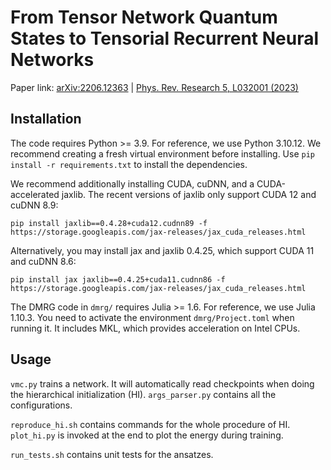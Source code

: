 # From Tensor Network Quantum States to Tensorial Recurrent Neural Networks

Paper link: [arXiv:2206.12363](https://arxiv.org/abs/2206.12363) | [Phys. Rev. Research 5, L032001 (2023)](https://journals.aps.org/prresearch/abstract/10.1103/PhysRevResearch.5.L032001)

## Installation

The code requires Python >= 3.9. For reference, we use Python 3.10.12. We recommend creating a fresh virtual environment before installing. Use `pip install -r requirements.txt` to install the dependencies.

We recommend additionally installing CUDA, cuDNN, and a CUDA-accelerated jaxlib. The recent versions of jaxlib only support CUDA 12 and cuDNN 8.9:
```
pip install jaxlib==0.4.28+cuda12.cudnn89 -f https://storage.googleapis.com/jax-releases/jax_cuda_releases.html
```
Alternatively, you may install jax and jaxlib 0.4.25, which support CUDA 11 and cuDNN 8.6:
```
pip install jax jaxlib==0.4.25+cuda11.cudnn86 -f https://storage.googleapis.com/jax-releases/jax_cuda_releases.html
```

The DMRG code in `dmrg/` requires Julia >= 1.6. For reference, we use Julia 1.10.3. You need to activate the environment `dmrg/Project.toml` when running it. It includes MKL, which provides acceleration on Intel CPUs.

## Usage

`vmc.py` trains a network. It will automatically read checkpoints when doing the hierarchical initialization (HI). `args_parser.py` contains all the configurations.

`reproduce_hi.sh` contains commands for the whole procedure of HI. `plot_hi.py` is invoked at the end to plot the energy during training.

`run_tests.sh` contains unit tests for the ansatzes.

